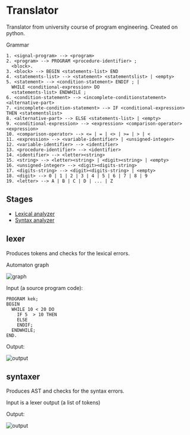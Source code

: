 # Translator
Translator from university course of program engineering.
Created on python.

Grammar
```text
1. <signal-program> --> <program>
2. <program> --> PROGRAM <procedure-identifier> ;
  <block>.
3. <block> --> BEGIN <statements-list> END
4. <statements-list> --> <statement> <statementslist> | <empty>
5. <statement> --> <condition-statement> ENDIF ; |
  WHILE <conditional-expression> DO
  <statements-list> ENDWHILE ;
6. <condition-statement> --> <incomplete-conditionstatement><alternative-part>
7. <incomplete-condition-statement> --> IF <conditional-expression> THEN <statementslist>
8. <alternative-part> --> ELSE <statements-list> | <empty>
9. <conditional-expression> --> <expression> <comparison-operator> <expression>
10. <comparison-operator> --> <= | = | <> | >= | > | <
11. <expression> --> <variable-identifier> | <unsigned-integer>
12. <variable-identifier> --> <identifier>
13. <procedure-identifier> --> <identifier>
14. <identifier> --> <letter><string>
15. <string> --> <letter><string> | <digit><string> | <empty>
16. <unsigned-integer> --> <digit><digits-string>
17. <digits-string> --> <digit><digits-string> | <empty>
18. <digit> --> 0 | 1 | 2 | 3 | 4 | 5 | 6 | 7 | 8 | 9
19. <letter> --> A | B | C | D | ... | Z
```

## Stages
- [Lexical analyzer](#lexer)
- [Syntax analyzer](#syntaxer)

## lexer
Produces tokens and checks for the lexical errors.

Automaton graph

![graph](https://i.imgur.com/tTFYjpw.png)

Input (a source program code):
```
PROGRAM kek;
BEGIN
  WHILE 10 < 20 DO
    IF 5  > 10 THEN
    ELSE
    ENDIF;
  ENDWHILE;
END.
```

Output:

![output](https://i.imgur.com/R8PiLL4.png)


## syntaxer
Produces AST and checks for the syntax errors.

Input is a lexer output (a list of tokens)

Output:

![output](https://i.imgur.com/dAzsMc6.png)
